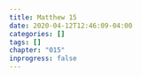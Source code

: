 ```yaml
---
title: Matthew 15
date: 2020-04-12T12:46:09-04:00
categories: []
tags: []
chapter: "015"
inprogress: false
---
```


